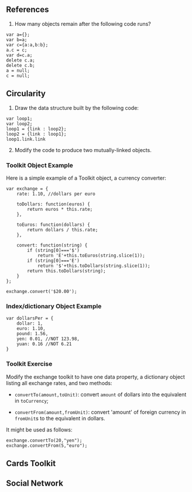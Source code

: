 
## References

1. How many objects remain after the following code runs?

```
var a={};
var b=a;
var c={a:a,b:b};
a.c = c;
var d=c.a;
delete c.a;
delete c.b;
a = null;
c = null;
```

## Circularity

1.  Draw the data structure built by the following code:

```
var loop1;
var loop2;
loop1 = {link : loop2};
loop2 = {link : loop1};
loop1.link.link
```

2.  Modify the code to produce two mutually-linked objects.


### Toolkit Object Example

Here is a simple example of a Toolkit object, a currency converter:

```
var exchange = {
    rate: 1.10, //dollars per euro

    toDollars: function(euros) {
		return euros * this.rate;
    },

    toEuros: function(dollars) {
		return dollars / this.rate;
    },

    convert: function(string) {
		if (string[0]==='$')
		    return 'E'+this.toEuros(string.slice(1));
		if (string[0]==='E')
			return '$'+this.toDollars(string.slice(1));
		return this.toDollars(string);
    }
};

exchange.convert('$20.00');
```


### Index/dictionary Object Example

```
var dollarsPer = {
	dollar: 1,
	euro: 1.10,
	pound: 1.56,
	yen: 0.01, //NOT 123.98,
	yuan: 0.16 //NOT 6.21
}
```


### Toolkit Exercise

Modify the exchange toolkit to have one data property, a dictionary object listing all exchange rates, and two methods:

* `convertTo(amount,toUnit)`: convert `amount` of dollars into the equivalent in `toCurrency`;

* `convertFrom(amount,fromUnit)`: convert 'amount' of foreign currency in `fromUnit`s to the 
equivalent in dollars.

It might be used as follows:

```
exchange.convertTo(20,"yen");
exchange.convertFrom(5,"euro");
```

## Cards Toolkit


## Social Network

